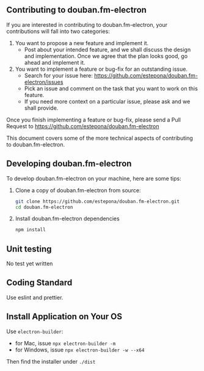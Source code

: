 ## Contributing to douban.fm-electron

If you are interested in contributing to douban.fm-electron, your contributions will fall into two categories:

1. You want to propose a new feature and implement it.
    - Post about your intended feature, and we shall discuss the design and
    implementation. Once we agree that the plan looks good, go ahead and implement it.
2. You want to implement a feature or bug-fix for an outstanding issue.
    - Search for your issue here: https://github.com/estepona/douban.fm-electron/issues
    - Pick an issue and comment on the task that you want to work on this feature.
    - If you need more context on a particular issue, please ask and we shall provide.

Once you finish implementing a feature or bug-fix, please send a Pull Request to https://github.com/estepona/douban.fm-electron

This document covers some of the more technical aspects of contributing to douban.fm-electron.

## Developing douban.fm-electron

To develop douban.fm-electron on your machine, here are some tips:

1. Clone a copy of douban.fm-electron from source:

   ```bash
   git clone https://github.com/estepona/douban.fm-electron.git
   cd douban.fm-electron
   ```

2. Install douban.fm-electron dependencies

   ```bash
   npm install
   ```

## Unit testing

No test yet written

## Coding Standard

Use eslint and prettier.

## Install Application on Your OS

Use `electron-builder`:
- for Mac, issue `npx electron-builder -m`
- for Windows, issue `npx electron-builder -w --x64`

Then find the installer under `./dist`
